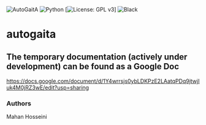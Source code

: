 ![AutoGaitA](https://github.com/mahan-hosseini/AutoGaitA/blob/main/res/autogaita_logo.png?raw=true)
![Python](https://img.shields.io/badge/python-v3.6+-blue.svg)
[![License: GPL v3](https://img.shields.io/badge/License-GPLv3-blue.svg)]
![Black](https://img.shields.io/badge/code%20style-black-000000.svg)
# autogaita
## The temporary documentation (actively under development) can be found as a Google Doc
https://docs.google.com/document/d/1Y4wrrsjs0ybLDKPzE2LAatqPDq9jtwjIuk4M0jRZ3wE/edit?usp=sharing 

### Authors
Mahan Hosseini